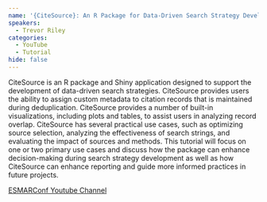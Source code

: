 ```yaml
---
name: '{CiteSource}: An R Package for Data-Driven Search Strategy Development'
speakers:
  - Trevor Riley
categories:
  - YouTube
  - Tutorial
hide: false
---
```


CiteSource is an R package and Shiny application designed to support the development of data-driven search strategies. CiteSource provides users the ability to assign custom metadata to citation records that is maintained during deduplication. CiteSource provides a number of built-in visualizations, including plots and tables, to assist users in analyzing record overlap. CiteSource has several practical use cases, such as optimizing source selection, analyzing the effectiveness of search strings, and evaluating the impact of sources and methods. This tutorial will focus on one or two primary use cases and discuss how the package can enhance decision-making during search strategy development as well as how CiteSource can enhance reporting and guide more informed practices in future projects.

[ESMARConf Youtube Channel](https://www.youtube.com/@esmarconf)